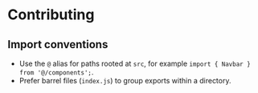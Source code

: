 # Contributing

## Import conventions
- Use the `@` alias for paths rooted at `src`, for example `import { Navbar } from '@/components';`.
- Prefer barrel files (`index.js`) to group exports within a directory.
